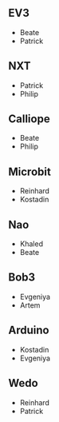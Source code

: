 ## EV3
* Beate
* Patrick
## NXT
* Patrick
* Philip
## Calliope
* Beate
* Philip
## Microbit
* Reinhard
* Kostadin
## Nao
* Khaled
* Beate
## Bob3
* Evgeniya
* Artem 
## Arduino
* Kostadin
* Evgeniya
## Wedo
* Reinhard
* Patrick